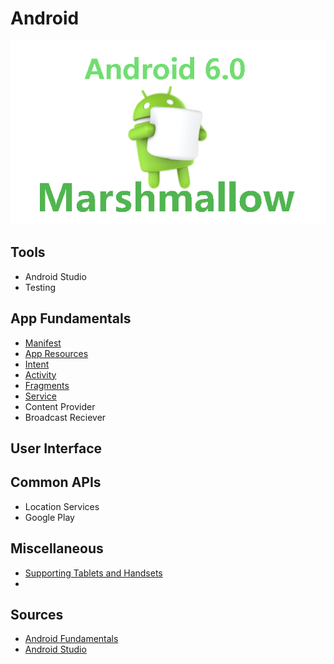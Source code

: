 # Android
![Android Marshmallow Banner](/Images/android-marshmallow.png)

## Tools
* Android Studio
* Testing

## App Fundamentals
* [Manifest](/AppFundamentals/Manifest.md)
* [App Resources](/AppFundamentals/AppResources.md)
* [Intent](/AppFundamentals/Intent.md)
* [Activity](/AppFundamentals/Activity.md)
* [Fragments](/AppFundamentals/Fragments.md)
* [Service](/AppFundamentals/Service.md)
* Content Provider
* Broadcast Reciever

## User Interface

## Common APIs
* Location Services
* Google Play

## Miscellaneous
* [Supporting Tablets and Handsets](http://developer.android.com/guide/practices/tablets-and-handsets.html)
* 

## Sources
* [Android Fundamentals](http://developer.android.com/guide/components/fundamentals.html)
* [Android Studio](http://developer.android.com/tools/studio/index.html)

